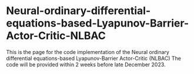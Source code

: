 # Neural-ordinary-differential-equations-based-Lyapunov-Barrier-Actor-Critic-NLBAC
This is the page for the code implementation of the Neural ordinary differential equations-based Lyapunov-Barrier Actor-Critic (NLBAC)
The code will be provided within 2 weeks before late December 2023.
